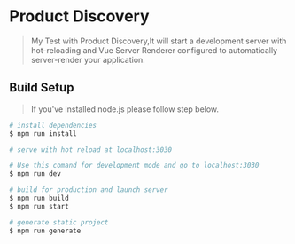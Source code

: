 # Product Discovery

> My Test with Product Discovery,It will start a development server with hot-reloading and Vue Server Renderer configured to automatically server-render your application.

## Build Setup

> If you've installed node.js please follow step below.

``` bash
# install dependencies
$ npm run install

# serve with hot reload at localhost:3030

# Use this comand for development mode and go to localhost:3030
$ npm run dev

# build for production and launch server
$ npm run build
$ npm run start

# generate static project
$ npm run generate
```
